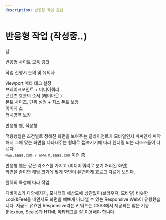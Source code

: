 ```yaml
---
description: 반응형 작업 관련
---
```


# 반응형 작업 \(작성중..\)

참 

반응형 사이트 모음 [링크](https://mediaqueri.es/)  



작업 진행시 논의 및 유의사

viewport 메타 태그 설정   
브레이크포인트 + 미디어쿼리   
콘텐츠 흐름의 순서 \(레이아웃 \)   
폰트 사이즈, 단위 설정  + 최소 폰트 보장  
이미지 소  
터치영역 보장  


반응형 웹, 적응형

적응형웹은 조건별로 정해진 화면을 보여주는 클라이언트가 모바일인지 피씨인제 파악해서 그에 맞는 화면을 나타내주는 형태로 접속기기에 따라 렌더링 되는 리소스들이 다르다.   
`www.aaaa.com / www.m.aaaa.com`  이런 종 

반응형 웹은 같은 리소스를 가지고 \(미디어쿼리로 분기 처리된 화면\)  
화면을 줄이면 해당 크기에 맞게 화면이 유연하게 흐르고 다르게 보인다.  
  
플젝의 특성에 따라 작업.



디바이스가 다양해지자, 모니터의 해상도에 상관없이\(브라우저, 모바일\) 비슷한 Look&Feel을 내면서도 화면을 예쁘게 나타낼 수 있는 Responsive Web이 유행했습니다. 지금도 유효한 Responsive라는 키워드는 CSS3에서 제공되는 많은 기능\(Flexbox, Scale\)과 HTML 메타태그를 잘 이용해야 합니다.

